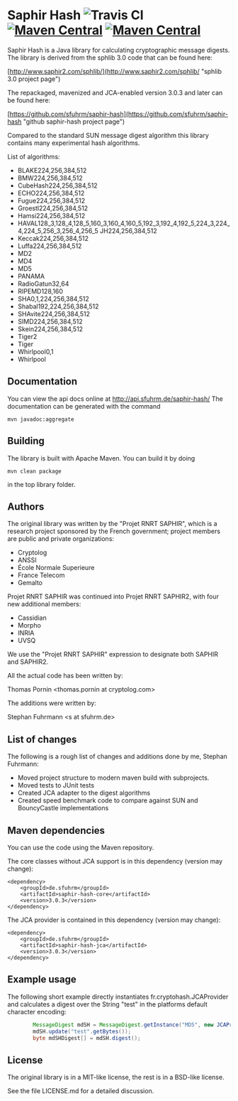 # Saphir Hash ![Travis CI](https://travis-ci.org/sfuhrm/saphir-hash.svg?branch=master) [![Maven Central](https://maven-badges.herokuapp.com/maven-central/de.sfuhrm/saphir-hash-core/badge.svg)](https://maven-badges.herokuapp.com/maven-central/de.sfuhrm/saphir-hash-core) [![Maven Central](https://maven-badges.herokuapp.com/maven-central/de.sfuhrm/saphir-hash-jca/badge.svg)](https://maven-badges.herokuapp.com/maven-central/de.sfuhrm/saphir-hash-jca) 


Saphir Hash is a Java library for calculating cryptographic message digests.
The library is derived from the sphlib 3.0 code that can be found here:

[http://www.saphir2.com/sphlib/](http://www.saphir2.com/sphlib/ "sphlib 3.0 project page")

The repackaged, mavenized and JCA-enabled version 3.0.3 and later can be found here:

[https://github.com/sfuhrm/saphir-hash](https://github.com/sfuhrm/saphir-hash "github saphir-hash project page")

Compared to the standard SUN message digest algorithm this library
contains many experimental hash algorithms.

List of algorithms:

* BLAKE224,256,384,512
* BMW224,256,384,512
* CubeHash224,256,384,512
* ECHO224,256,384,512
* Fugue224,256,384,512
* Groestl224,256,384,512
* Hamsi224,256,384,512
* HAVAL128_3,128_4,128_5,160_3,160_4,160_5,192_3,192_4,192_5,224_3,224_4,224_5,256_3,256_4,256_5
JH224,256,384,512
* Keccak224,256,384,512
* Luffa224,256,384,512
* MD2
* MD4
* MD5
* PANAMA
* RadioGatun32,64
* RIPEMD128,160
* SHA0,1,224,256,384,512
* Shabal192,224,256,384,512
* SHAvite224,256,384,512
* SIMD224,256,384,512
* Skein224,256,384,512
* Tiger2
* Tiger
* Whirlpool0,1
* Whirlpool

## Documentation

You can view the api docs online at http://api.sfuhrm.de/saphir-hash/
The documentation can be generated with the command

	mvn javadoc:aggregate

## Building

The library is built with Apache Maven. You can build it by
doing

	mvn clean package
	
in the top library folder.


## Authors

The original library was written by the "Projet RNRT SAPHIR", 
which is a research project sponsored by the French government; 
project members are public and private organizations:

* Cryptolog
* ANSSI
* École Normale Superieure
* France Telecom
* Gemalto

Projet RNRT SAPHIR was continued into Projet RNRT SAPHIR2, with four new additional members:

* Cassidian
* Morpho
* INRIA
* UVSQ

We use the "Projet RNRT SAPHIR" expression to designate both SAPHIR and SAPHIR2.

All the actual code has been written by:

   Thomas Pornin &lt;thomas.pornin at cryptolog.com&gt;
   
The additions were written by:

   Stephan Fuhrmann &lt;s at sfuhrm.de&gt;

## List of changes

The following is a rough list of changes and additions done by me,
Stephan Fuhrmann:

* Moved project structure to modern maven build with subprojects.
* Moved tests to JUnit tests
* Created JCA adapter to the digest algorithms
* Created speed benchmark code to compare against SUN and BouncyCastle implementations

## Maven dependencies

You can use the code using the Maven repository.

The core classes without JCA support is in this dependency (version may change):

```
<dependency>
	<groupId>de.sfuhrm</groupId>
	<artifactId>saphir-hash-core</artifactId>
	<version>3.0.3</version>
</dependency>
```

The JCA provider is contained in this dependency (version may change):

```
<dependency>
	<groupId>de.sfuhrm</groupId>
	<artifactId>saphir-hash-jca</artifactId>
	<version>3.0.3</version>
</dependency>
```

## Example usage

The following short example directly instantiates
fr.cryptohash.JCAProvider and calculates a digest over
the String "test" in the platforms default character encoding:

```java
        MessageDigest mdSH = MessageDigest.getInstance("MD5", new JCAProvider());
        mdSH.update("test".getBytes());
        byte mdSHDigest[] = mdSH.digest();
```


## License

The original library is in a MIT-like license, the rest is in a BSD-like license.

See the file LICENSE.md for a detailed discussion.
